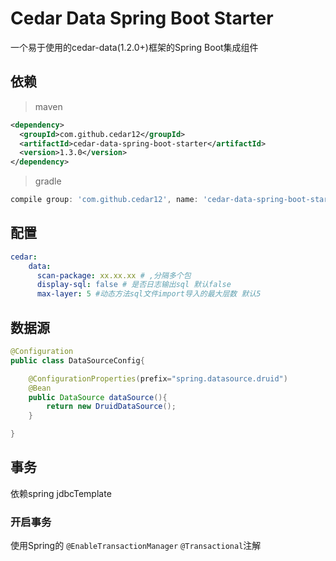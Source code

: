 # Cedar Data Spring Boot Starter
一个易于使用的cedar-data(1.2.0+)框架的Spring Boot集成组件

## 依赖
> maven
```xml
<dependency>
  <groupId>com.github.cedar12</groupId>
  <artifactId>cedar-data-spring-boot-starter</artifactId>
  <version>1.3.0</version>
</dependency>
```
> gradle
```groovy
compile group: 'com.github.cedar12', name: 'cedar-data-spring-boot-starter', version: '1.3.0'
```

## 配置
```yaml
cedar:
    data: 
      scan-package: xx.xx.xx # ,分隔多个包
      display-sql: false # 是否日志输出sql 默认false
      max-layer: 5 #动态方法sql文件import导入的最大层数 默认5
```

## 数据源
```java
@Configuration
public class DataSourceConfig{

    @ConfigurationProperties(prefix="spring.datasource.druid")
    @Bean
    public DataSource dataSource(){
        return new DruidDataSource();  
    }

}
```

## 事务
依赖spring jdbcTemplate
### 开启事务
使用Spring的 `@EnableTransactionManager` `@Transactional`注解